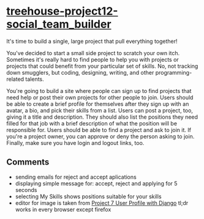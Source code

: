 # [treehouse-project12-social_team_builder](https://teamtreehouse.com/projects/social-team-builder)

It's time to build a single, large project that pull everything together!

You've decided to start a small side project to scratch your own itch. Sometimes it's really hard to find people to help you with projects or projects that could benefit from your particular set of skills. No, not tracking down smugglers, but coding, designing, writing, and other programming-related talents.

You're going to build a site where people can sign up to find projects that need help or post their own projects for other people to join. Users should be able to create a brief profile for themselves after they sign up with an avatar, a bio, and pick their skills from a list. Users can post a project, too, giving it a title and description. They should also list the positions they need filled for that job with a brief description of what the position will be responsible for. Users should be able to find a project and ask to join it. If you're a project owner, you can approve or deny the person asking to join. Finally, make sure you have login and logout links, too.

## Comments

* sending emails for reject and accept aplications
* displaying simple message for: accept, reject and applying for 5 seconds
* selecting My Skills shows positions suitable for your skills
* editor for image is taken from [Project 7 User Profile with Django](https://github.com/CritRate/treehouse-project7-user_profile_with_django) tl;dr works in every browser except firefox